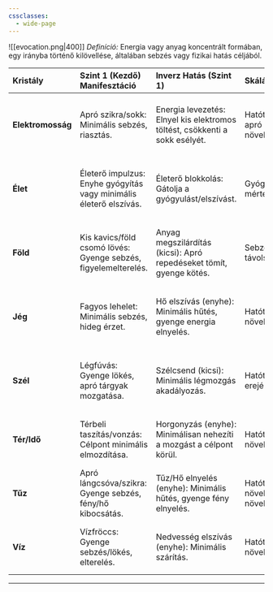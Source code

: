 ```yaml
---
cssclasses:
  - wide-page
---
```


![[evocation.png|400]]
_Definíció:_ Energia vagy anyag koncentrált formában, egy irányba történő kilövellése, általában sebzés vagy fizikai hatás céljából.

|Kristály|Szint 1 (Kezdő) Manifesztáció|Inverz Hatás (Szint 1)|Skálázódás (Szint 1)|Szint 2 (Haladó) Manifesztáció|Inverz Hatás (Szint 2)|Skálázódás (Szint 2)|Szint 3 (Mesteri) Manifesztáció|Inverz Hatás (Szint 3)|Skálázódás (Szint 3)|
|:--|:--|:--|:--|:--|:--|:--|:--|:--|:--|
|**Elektromosság**|Apró szikra/sokk: Minimális sebzés, riasztás.|Energia levezetés: Elnyel kis elektromos töltést, csökkenti a sokk esélyét.|Hatótávolság növelése, apró sebzés növekedés.|Elektromos ív/löket: Közepes sebzés, esély bénításra/megingatásra.|Energia Elszívás (közepes): Elnyel energiát, gyengíti a töltött eszközöket/lényeket.|Sebzés növelése, nagyobb esély a státuszhatásra, több célpontra ugorhat.|Villámcsapás/energia impulzus: Jelentős sebzés, bénítás/sokkolás esélye, láncreakció.|Energia Elnyelés (jelentős): Jelentős energia elszívás, teljesen lemeríthet/gyengíthet.|Jelentős sebzés növelése, nagyobb hatótáv/terület, garantáltabb státuszhatás, áthatolás az ellenálláson.|
|**Élet**|Életerő impulzus: Enyhe gyógyítás vagy minimális életerő elszívás.|Életerő blokkolás: Gátolja a gyógyulást/elszívást.|Gyógyítás/elszívás mértékének növelése.|Életerő sugár: Közepes gyógyítás vagy életerő elszívás/rontás.|Életerő megkötés: Közepes területen gátolja a természetes regenerációt.|Gyógyítás/sebzés növelése, hatékonyabb rontás/betegség okozás, több célpont érintése.|Élő energia robbanás/áramlás: Jelentős gyógyítás/feltöltés vagy életerő pusztítás/betegség.|Életerő pusztítás aura: Jelentős területen akadályozza a gyógyulást, folyamatosan gyengít.|Jelentős gyógyítás/sebzés növelése, nagyobb terület/több célpont, tartósabb hatás, nehezebb ellenállás.|
|**Föld**|Kis kavics/föld csomó lövés: Gyenge sebzés, figyelemelterelés.|Anyag megszilárdítás (kicsi): Apró repedéseket tömít, gyenge kötés.|Sebzés/lökés távolságának növelése.|Kődarab/iszap löket: Közepes sebzés, esély megütésre/lelassításra.|Anyag megkötés (közepes): Közepes területen nehezíti az anyag mozgását/alakítását.|Sebzés/lökés növelése, nagyobb lövedékek, esély a célpont elmozdítására.|Szikladarab/föld lövés: Jelentős sebzés, célpont elütése/eltolása, anyag szétrobbanása.|Anyag megkötés (jelentős): Jelentős területen gátolja az anyag mozgását, szétmorzsolhatja.|Jelentős sebzés/lökés növelése, hatalmas lövedékek, garantált célpont elmozdítás/áttörés.|
|**Jég**|Fagyos lehelet: Minimális sebzés, hideg érzet.|Hő elszívás (enyhe): Minimális hűtés, gyenge energia elnyelés.|Hatótávolság/szélesség növelése.|Jégkristály lövés/fagyos érintés: Közepes sebzés, esély lassításra.|Hő elszívás (közepes): Közepes hűtés, energia/fény elnyelés.|Sebzés növelése, nagyobb esély a lassításra, több célpont érintése.|Fagyos energia sugár/jégtörés özön: Jelentős sebzés, célpont megfagyasztása/mozdulatlanná tétele.|Hő elnyelés (jelentős): Jelentős hűtés, energia/fény teljes elnyelése (Igazi Sötétség).|Jelentős sebzés növelése, nagyobb terület/több célpont, garantáltabb lassítás/megfagyasztás, energia/fény elszívás.|
|**Szél**|Légfúvás: Gyenge lökés, apró tárgyak mozgatása.|Szélcsend (kicsi): Minimális légmozgás akadályozás.|Hatótávolság/lökés erejének növelése.|Sűrített levegő löket/hanglöket: Közepes sebzés/lökés, esély megzavarásra.|Szélcsend (közepes): Közepes légmozgás akadályozás, hangok csillapítása.|Sebzés/lökés növelése, nagyobb tárgyak mozgatása, esély a célpont eltolására.|Viharos széllökés/hangrobbanás: Jelentős sebzés/lökés, célpont elrepítése/süketítés.|Légüres tér/teljes szélcsend: Jelentős légmozgás akadályozás, hangok teljes megszüntetése.|Jelentős sebzés/lökés növelése, hatalmas tárgyak mozgatása, garantált elrepítés/süketítés.|
|**Tér/Idő**|Térbeli taszítás/vonzás: Célpont minimális elmozdítása.|Horgonyzás (enyhe): Minimálisan nehezíti a mozgást a célpont körül.|Hatótávolság/erő növelése.|Térbeli lökés/húzás: Közepes elmozdítás, esély egyensúlyvesztésre.|Horgonyzás (közepes): Közepesen nehezíti a mozgást/teleportációt a célpont körül.|Erő növelése, nagyobb célpont mozgatása, esély a célpont felborítására.|Tér/Idő impulzus: Célpont gyors, jelentős elmozdítása, rövid időre "kivonása" a térből/időből.|Horgonyzás (jelentős): Jelentősen nehezíti/megakadályozza a mozgást/teleportációt a célpont körül.|Jelentős erő/távolság növelése, nagy/több célpont mozgatása, garantált elmozdítás.|
|**Tűz**|Apró lángcsóva/szikra: Gyenge sebzés, fény/hő kibocsátás.|Tűz/Hő elnyelés (enyhe): Minimális hűtés, gyenge fény elnyelés.|Hatótávolság/szélesség növelése, sebzés növekedése.|Lángnyelv/hőhullám: Közepes sebzés, esély gyújtásra.|Tűz/Hő elnyelés (közepes): Közepes hűtés, fény elnyelés.|Sebzés növelése, nagyobb esély a gyújtásra, több célpont érintése.|Tűzsugár/hőrobbanás: Jelentős sebzés, erős gyújtás, hő miatti gyengítés.|Tűz/Hő elnyelés (jelentős): Jelentős hűtés, fény teljes elnyelése.|Jelentős sebzés növelése, nagyobb terület/több célpont, garantáltabb gyújtás/hőhatás.|
|**Víz**|Vízfröccs: Gyenge sebzés/lökés, elterelés.|Nedvesség elszívás (enyhe): Minimális szárítás.|Hatótávolság/sebzés növelése.|Víznád/vízfolyás: Közepes sebzés/lökés, esély lelassításra.|Nedvesség elszívás (közepes): Közepes szárítás, folyadékok csökkentése.|Sebzés/lökés növelése, nagyobb esély a lassításra, több célpont érintése.|Nagy nyomású vízsugár/vízrobbanás: Jelentős sebzés/lökés, áttörhet akadályon, célpont elmozdítása.|Nedvesség elszívás (jelentős): Jelentős szárítás, folyadékok gyors elpárologtatása.|Jelentős sebzés/lökés növelése, nagyobb terület/több célpont, garantált áttörés/elmozdítás.|

---
